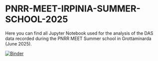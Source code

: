 # PNRR-MEET-IRPINIA-SUMMER-SCHOOL-2025

Here you can find all Jupyter Notebook used for the analysis of the DAS data recorded during the PNRR MEET Summer school in Grottaminarda (June 2025).


[![Binder](https://mybinder.org/badge_logo.svg)](https://mybinder.org/v2/gl/npa-jnotebooks%2Fpnrr-meet-irpinia-summer-school-2025/HEAD?urlpath=%2Fdoc%2Ftree%2F01_PNRR_MEET_2025_visualization.ipynb)


